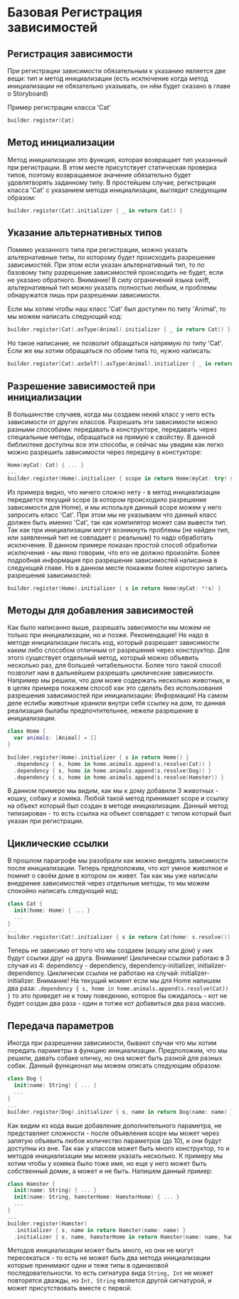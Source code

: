 # Базовая Регистрация зависимостей

## Регистрация зависимости
При регистрации зависимости обязательным к указанию является две вещи: тип и метод инициализации (есть исключение когда метод инициализации не обязательно указывать, он нём будет сказано в главе о Storyboard)

Пример регистрации класса 'Cat'
```Swift
builder.register(Cat)
```

## Метод инициализации
Метод инициализации это функция, которая возвращает тип указанный при регистрации. В этом месте присутствует статическая проверка типов, поэтому возвращаемое значение обязательно будет удовлятворять заданному типу. 
В простейшем случае, регистрация класса 'Cat' с указанием метода инициализации, выглядит следующим образом:
```Swift
builder.register(Cat).initializer { _ in return Cat() }
```

## Указание альтернативных типов
Помимо указанного типа при регистрации, можно указать альтернативные типы, по которому будет происходить разрешение зависимостей. При этом если указан альтернативный тип, то по базовому типу разрешение зависимостей происходить не будет, если не указано обратного. 
Внимание! В силу ограничений языка swift, альтернативный тип можно указать полностью любым, и проблемы обнаружатся лишь при разрешении зависимости. 

Если мы хотим чтобы наш класс 'Cat' был доступен по типу 'Animal', то мы можем написать следующий код:
```Swift
builder.register(Cat).asType(Animal).initializer { _ in return Cat() }
```
Но такое написание, не позволит обращаться напрямую по типу 'Cat'. Если же мы хотим обращаться по обоим типа то, нужно написать:
```Swift
builder.register(Cat).asSelf().asType(Animal).initializer { _ in return Cat() }
```

## Разрешение зависимостей при инициализации
В большинстве случаев, когда мы создаем некий класс у него есть зависимости от других классов. Разрешать эти зависимости можно разными способами: передавать в конструкторе, передавать через специальные методы, обращаться на прямую к свойству. В данной библиотеке доступны все эти способы, и сейчас мы увидим как легко можно разрешить зависимости через передачу в констукторе:
```Swift
Home(myCat: Cat) { ... }
...
builder.register(Home).initializer { scope in return Home(myCat: try! scope.resolve()) }
```
Из примера видно, что ничего сложно нету - в метод инициализации передается текущий scope (в котором происходило разрешение зависимости для Home), и мы используя данный scope можем у него запросить класс 'Cat'. При этом мы не указываем что данный класс должен быть именно 'Cat', так как компилятор может сам вывести тип. Так как при инициализации могут возникнуть проблемы (не найден тип, или заявленный тип не совпадает с реальным) то надо обработать исключение. В данном примере показан простой способ обработки исключения - мы явно говорим, что его не должно произойти.
Более подробная информация про разрешение зависимостей написанна в следующей главе. Но в данном месте покажем более короткую запись разрешения зависимостей:
```Swift
builder.register(Home).initializer { s in return Home(myCat: *!s) }
```

## Методы для добавления зависимостей
Как было написанно выше, разрешать зависимости мы можем не только при инициализации, но и позже.
Рекомендация! Не надо в методе инициализации писать код, который разрешает зависимости каким либо способом отличным от разрешения через конструктор.
Для этого существует отдельный метод, который можно объявить несколько раз, для большей читабельности. Более того такой способ позволит нам в дальнейшем разрешать циклические зависимости.
Например мы решили, что дом може содержать несколько животных, и в целях примера покажем способ как это сделать без использования разрешения зависимостей при инициализации:
Информация! На самом деле еслибы животные хранили внутри себя ссылку на дом, то данная реализация былабы предпочтительнее, нежели разрешение в инициализации.
```Swift
class Home {
  var animals: [Animal] = []
}

builder.register(Home).initializer { s in return Home() }
  .dependency { s, home in home.animals.append(s.resolve(Cat)) }
  .dependency { s, home in home.animals.append(s.resolve(Dog)) }
  .dependency { s, home in home.animals.append(s.resolve(Hamster)) }
```

В данном примере мы видим, как мы к дому добавили 3 животных - кошку, собаку и хомяка.
Любой такой метод принимает scope и ссылку на объект который был создан в методе инициализации. Данный метод типизирован - то есть ссылка на объект совпадает с типом который был указан при регистрации.

## Циклические ссылки
В прошлом парагрофе мы разобрали как можно внедрять зависимости после инициализации. Теперь предположим, что кот умное животное и помнит о своём доме в котором он живет. Так как мы уже написали внедрение зависимостей через отдельные методы, то мы можем спокойно написать следующий код:
```Swift
class Cat {
  init(home: Home) { ... }
  ...
}
...
builder.register(Cat).initializer { s in return Cat(home: s.resolve()) }
```
Теперь не зависимо от того что мы создаем (кошку или дом) у них будут ссылки друг на друга.
Внимание! Циклически ссылки работаю в 3 случая из 4: dependency - dependency, dependency-initializer, initializer-dependency. Циклически ссылки не работаю на случай: initializer-initializer.
Внимание! На текущий момент если мы для Home напишем два раза: `.dependency { s, home in home.animals.append(s.resolve(Cat)) }` то это приведет не к тому поведению, которое бы ожидалось - кот не будет создан два раза - один и тотже кот добавиться два раза массив.

## Передача параметров
Иногда при разрешении зависимости, бывают случаи что мы хотим передать параметры в функцию инициализации. Предположим, что мы решили, давать собаке кличку, но она может быть разной для разных собак. Данный функционал мы можем описать следующим образом:
```Swift
class Dog {
  init(name: String) { ... }
  ...
}
...
builder.register(Dog).initializer { s, name in return Dog(name: name) }
```

Как видим из кода выше добавление дополнительного параметра, не представляет сложности - после объявления scope мы может через запятую объявить любое количество параметров (до 10), и они будут доступны из вне.
Так как у классов может быть много конструктор, то и методов инициализации мы можем указать несколько. К примеру мы хотим чтобы у хомяка было тоже имя, но еще у него может быть собственный домик, а может и не быть. Напишем данный пример:
```Swift
class Hamster {
  init(name: String) { ... }
  init(name: String, hamsterHome: HamsterHome) { ... }
  ...
}
...
builder.register(Hamster)
  .initializer { s, name in return Hamster(name: name) }
  .initializer { s, name, hamsterHome in return Hamster(name: name, hamsterHome: hamsterHome) }
```
Методов инициализации может быть много, но они не могут пересекаться - то есть не может быть два метода инициализации которые принимают одни и теже типы в одинаковой последовательности. то есть сигнатура вида `String, Int` не может повторятся дважды, но `Int, String` является другой сигнатурой, и может присутствовать вместе с первой.



